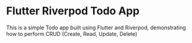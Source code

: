 # Flutter Riverpod Todo App

This is a simple Todo app built using Flutter and Riverpod, demonstrating how to perform CRUD (Create, Read, Update,
Delete)
